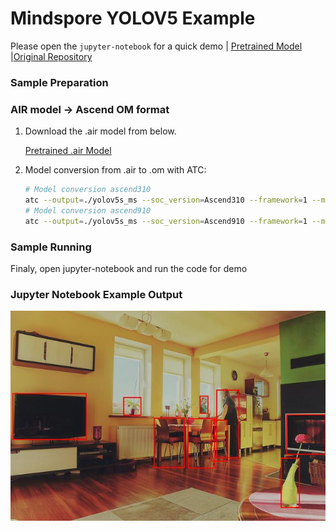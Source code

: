 # Mindspore YOLOV5 Example

Please open the `jupyter-notebook` for a quick demo | [Pretrained Model](https://onebox.huawei.com/p/dad426ea028637e90fdef4f7a272e8cf) |[Original Repository](https://gitee.com/ktuna/mind-spore-yolov5/tree/master)

### Sample Preparation

### AIR model -> Ascend OM format

1. Download the .air model from below.

    [Pretrained .air Model](https://onebox.huawei.com/p/dad426ea028637e90fdef4f7a272e8cf)

2. Model conversion from .air to .om with ATC:
    ```bash
    # Model conversion ascend310
    atc --output=./yolov5s_ms --soc_version=Ascend310 --framework=1 --model=./deneme_320_s_yolov5s.air
    # Model conversion ascend910
    atc --output=./yolov5s_ms --soc_version=Ascend910 --framework=1 --model=./deneme_320_s_yolov5s.air
    ```

### Sample Running

Finaly, open jupyter-notebook and run the code for demo

### Jupyter Notebook Example Output

<img src="./demo_output.jpg" width=650>